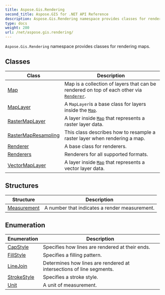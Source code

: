 ```yaml
---
title: Aspose.Gis.Rendering
second_title: Aspose.GIS for .NET API Reference
description: Aspose.Gis.Rendering namespace provides classes for rendering maps.
type: docs
weight: 280
url: /net/aspose.gis.rendering/
---
```

`Aspose.Gis.Rendering` namespace provides classes for rendering maps.

## Classes

| Class | Description |
| --- | --- |
| [Map](./map/) | Map is a collection of layers that can be rendered on top of each other via [`Renderer`](../aspose.gis.rendering/renderer/). |
| [MapLayer](./maplayer/) | A `MapLayer`is a base class for layers inside the [`Map`](../aspose.gis.rendering/map/). |
| [RasterMapLayer](./rastermaplayer/) | A layer inside [`Map`](../aspose.gis.rendering/map/) that represents a raster layer data. |
| [RasterMapResampling](./rastermapresampling/) | This class describes how to resample a raster layer when rendering a map. |
| [Renderer](./renderer/) | A base class for renderers. |
| [Renderers](./renderers/) | Renderers for all supported formats. |
| [VectorMapLayer](./vectormaplayer/) | A layer inside [`Map`](../aspose.gis.rendering/map/) that represents a vector layer data. |
## Structures

| Structure | Description |
| --- | --- |
| [Measurement](./measurement/) | A number that indicates a render measurement. |
## Enumeration

| Enumeration | Description |
| --- | --- |
| [CapStyle](./capstyle/) | Specifies how lines are rendered at their ends. |
| [FillStyle](./fillstyle/) | Specifies a filling pattern. |
| [LineJoin](./linejoin/) | Determines how lines are rendered at intersections of line segments. |
| [StrokeStyle](./strokestyle/) | Specifies a stroke style. |
| [Unit](./unit/) | A unit of measurement. |


